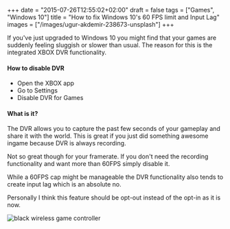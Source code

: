 +++
date = "2015-07-26T12:55:02+02:00"
draft = false
tags = ["Games", "Windows 10"]
title = "How to fix Windows 10's 60 FPS limit and Input Lag"
images = ["/images/ugur-akdemir-238673-unsplash"]
+++

If you've just upgraded to Windows 10 you might find that your games are suddenly feeling sluggish or slower than usual. The reason for this is the integrated XBOX DVR functionality.

#### How to disable DVR

- Open the XBOX app
- Go to Settings
- Disable DVR for Games


#### What is it?
The DVR allows you to capture the past few seconds of your gameplay and share it with the world. This is great if you just did something awesome ingame because DVR is always recording.

Not so great though for your framerate. If you don't need the recording functionality and want more than 60FPS simply disable it.

While a 60FPS cap might be manageable the DVR functionality also tends to create input lag which is an absolute no. 

Personally I think this feature should be opt-out instead of the opt-in as it is now.

![black wireless game controller](/images/ugur-akdemir-238673-unsplash.jpg)
